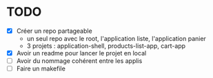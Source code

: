 # TODO

- [X] Créer un repo partageable
  - un seul repo avec le root, l'application liste, l'application panier
  - 3 projets : application-shell, products-list-app, cart-app
- [X] Avoir un readme pour lancer le projet en local
- [ ] Avoir du nommage cohérent entre les applis
- [ ] Faire un makefile